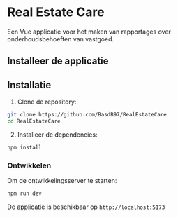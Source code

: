 # Real Estate Care

Een Vue applicatie voor het maken van rapportages over onderhoudsbehoeften van vastgoed.

## Installeer de applicatie

## Installatie

1. Clone de repository:

```bash
git clone https://github.com/BasdB97/RealEstateCare
cd RealEstateCare
```

2. Installeer de dependencies:

```bash
npm install
```

### Ontwikkelen

Om de ontwikkelingsserver te starten:

```bash
npm run dev
```

De applicatie is beschikbaar op `http://localhost:5173`
